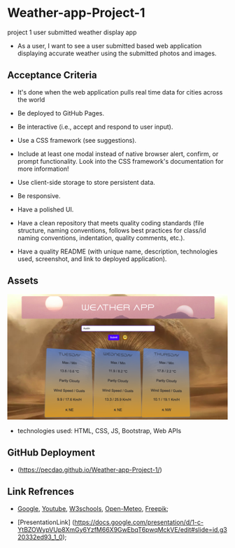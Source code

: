 # Weather-app-Project-1
project 1 user submitted weather display app 

* As a user, I want to see a user submitted based web application displaying accurate weather using the submitted photos and images.

## Acceptance Criteria

* It's done when the web application pulls real time data for cities across the world

* Be deployed to GitHub Pages.

* Be interactive (i.e., accept and respond to user input).

* Use a CSS framework (see suggestions).

* Include at least one modal instead of native browser alert, confirm, or prompt functionality. Look into the CSS framework's documentation for more information!

* Use client-side storage to store persistent data.

* Be responsive.

* Have a polished UI.

* Have a clean repository that meets quality coding standards (file structure, naming conventions, follows best practices for class/id naming conventions, indentation, quality comments, etc.).

* Have a quality README (with unique name, description, technologies used, screenshot, and link to deployed application).


## Assets

![Alt text](./assets/WeatherApp.png)

* technologies used: HTML, CSS, JS, Bootstrap, Web APIs

## GitHub Deployment
* (https://pecdao.github.io/Weather-app-Project-1/)

## Link Refrences 

* [Google](https://www.google.com), [Youtube](https://www.youtube.com), [W3schools](https://www.w3schools.com), [Open-Meteo](https://open-meteo.com), [Freepik](https://www.freepik.com/search?format=search&iconType=standard&last_filter=query&last_value=freezing+drizzle&query=freezing+drizzle&type=icon);


* [PresentationLink] (https://docs.google.com/presentation/d/1-c-YtBZOWypVUp8XmGy6YzfM66X9GwEbqT6pwqMckVE/edit#slide=id.g320332ed93_1_0);